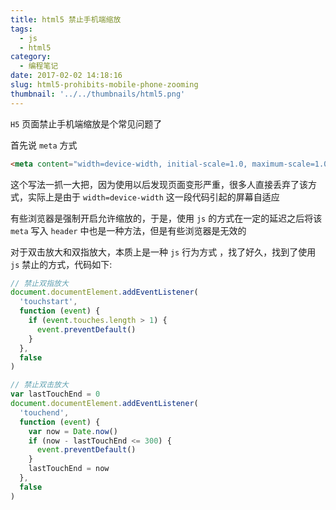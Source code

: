 ```yaml
---
title: html5 禁止手机端缩放
tags:
  - js
  - html5
category:
  - 编程笔记
date: 2017-02-02 14:18:16
slug: html5-prohibits-mobile-phone-zooming
thumbnail: '../../thumbnails/html5.png'
---
```


`H5` 页面禁止手机端缩放是个常见问题了

首先说 `meta` 方式

```html
<meta content="width=device-width, initial-scale=1.0, maximum-scale=1.0, user-scalable=0;" name="viewport" />
```

这个写法一抓一大把，因为使用以后发现页面变形严重，很多人直接丢弃了该方式，实际上是由于 `width=device-width` 这一段代码引起的屏幕自适应

有些浏览器是强制开启允许缩放的，于是，使用 `js` 的方式在一定的延迟之后将该 `meta` 写入 `header` 中也是一种方法，但是有些浏览器是无效的

对于双击放大和双指放大，本质上是一种 `js` 行为方式 ，找了好久，找到了使用 `js` 禁止的方式，代码如下:

```js
// 禁止双指放大
document.documentElement.addEventListener(
  'touchstart',
  function (event) {
    if (event.touches.length > 1) {
      event.preventDefault()
    }
  },
  false
)

// 禁止双击放大
var lastTouchEnd = 0
document.documentElement.addEventListener(
  'touchend',
  function (event) {
    var now = Date.now()
    if (now - lastTouchEnd <= 300) {
      event.preventDefault()
    }
    lastTouchEnd = now
  },
  false
)
```
